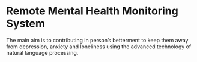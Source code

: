 # Remote Mental Health Monitoring System 

The main aim is to contributing in person’s betterment to keep them away from depression, anxiety and loneliness using the advanced technology of natural language processing.
